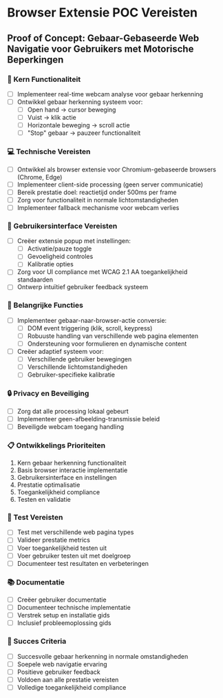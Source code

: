 # Browser Extensie POC Vereisten
## Proof of Concept: Gebaar-Gebaseerde Web Navigatie voor Gebruikers met Motorische Beperkingen

### 🎯 Kern Functionaliteit
- [ ] Implementeer real-time webcam analyse voor gebaar herkenning
- [ ] Ontwikkel gebaar herkenning systeem voor:
  - [ ] Open hand → cursor beweging
  - [ ] Vuist → klik actie
  - [ ] Horizontale beweging → scroll actie
  - [ ] "Stop" gebaar → pauzeer functionaliteit

### 💻 Technische Vereisten
- [ ] Ontwikkel als browser extensie voor Chromium-gebaseerde browsers (Chrome, Edge)
- [ ] Implementeer client-side processing (geen server communicatie)
- [ ] Bereik prestatie doel: reactietijd onder 500ms per frame
- [ ] Zorg voor functionaliteit in normale lichtomstandigheden
- [ ] Implementeer fallback mechanisme voor webcam verlies

### 🎨 Gebruikersinterface Vereisten
- [ ] Creëer extensie popup met instellingen:
  - [ ] Activatie/pauze toggle
  - [ ] Gevoeligheid controles
  - [ ] Kalibratie opties
- [ ] Zorg voor UI compliance met WCAG 2.1 AA toegankelijkheid standaarden
- [ ] Ontwerp intuïtief gebruiker feedback systeem

### 🔧 Belangrijke Functies
- [ ] Implementeer gebaar-naar-browser-actie conversie:
  - [ ] DOM event triggering (klik, scroll, keypress)
  - [ ] Robuuste handling van verschillende web pagina elementen
  - [ ] Ondersteuning voor formulieren en dynamische content
- [ ] Creëer adaptief systeem voor:
  - [ ] Verschillende gebruiker bewegingen
  - [ ] Verschillende lichtomstandigheden
  - [ ] Gebruiker-specifieke kalibratie

### 🔒 Privacy en Beveiliging
- [ ] Zorg dat alle processing lokaal gebeurt
- [ ] Implementeer geen-afbeelding-transmissie beleid
- [ ] Beveiligde webcam toegang handling

### 📋 Ontwikkelings Prioriteiten
1. Kern gebaar herkenning functionaliteit
2. Basis browser interactie implementatie
3. Gebruikersinterface en instellingen
4. Prestatie optimalisatie
5. Toegankelijkheid compliance
6. Testen en validatie

### 🧪 Test Vereisten
- [ ] Test met verschillende web pagina types
- [ ] Valideer prestatie metrics
- [ ] Voer toegankelijkheid testen uit
- [ ] Voer gebruiker testen uit met doelgroep
- [ ] Documenteer test resultaten en verbeteringen

### 📚 Documentatie
- [ ] Creëer gebruiker documentatie
- [ ] Documenteer technische implementatie
- [ ] Verstrek setup en installatie gids
- [ ] Inclusief probleemoplossing gids

### 🎯 Succes Criteria
- [ ] Succesvolle gebaar herkenning in normale omstandigheden
- [ ] Soepele web navigatie ervaring
- [ ] Positieve gebruiker feedback
- [ ] Voldoen aan alle prestatie vereisten
- [ ] Volledige toegankelijkheid compliance